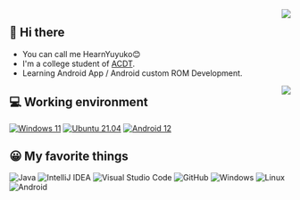<img align="right" src="https://github-readme-stats.vercel.app/api?username=Yuyuko1024&include_all_commits=true&show_icons=true&hide_title=tru&hide_border=true" />

## 👋 Hi there
 - You can call me HearnYuyuko😊
 - I'm a college student of <a href="https://www.acdt.edu.cn/">ACDT</a>.
 - Learning Android App / Android custom ROM Development.

<img align="right" src="https://github-readme-stats.vercel.app/api/top-langs/?username=Yuyuko1024&layout=compact&hide_title=true&hide_border=true" />

## 💻 Working environment
[![Windows 11](https://img.shields.io/badge/Windows%2011-00adef?style=flat-square&logo=windows&logoColor=ffffff)](https://www.microsoft.com/zh-cn/windows)
[![Ubuntu 21.04](https://img.shields.io/badge/Ubuntu%2020%2e04-dd4814?style=flat-square&logo=ubuntu&logoColor=ffffff)](https://releases.ubuntu.com/21.04/)
[![Android 12](https://img.shields.io/badge/Android%2012-3ddc84?style=flat-square&logo=android&logoColor=ffffff)](https://www.android.com/android-12/)


## 😀 My favorite things
![Java](https://img.shields.io/badge/Java-007396?style=flat-square&logo=Java&logoColor=white)
![IntelliJ IDEA](https://img.shields.io/badge/IntelliJ%20IDEA-000000?style=flat-square&logo=IntelliJ%20IDEA#000000&logoColor=white)
![Visual Studio Code](https://img.shields.io/badge/Visual%20Studio%20Code-007ACC?style=flat-square&logo=Visual+Studio+Code)
![GitHub](https://img.shields.io/badge/GitHub-181717?style=flat-square&logo=GitHub)
![Windows](https://img.shields.io/badge/Windows-0078D6?style=flat-square&logo=Windows)
![Linux](https://img.shields.io/badge/Linux-000000?style=flat-square&logo=Linux&logoColor=white)
![Android](https://img.shields.io/badge/Android-3DDC84?style=flat-square&logo=Android&logoColor=white)
